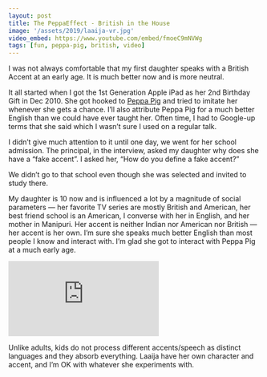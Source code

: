 ```yaml
---
layout: post
title: The PeppaEffect - British in the House
image: '/assets/2019/laaija-vr.jpg'
video_embed: https://www.youtube.com/embed/fmoeC9mNVWg
tags: [fun, peppa-pig, british, video]
---
```


I was not always comfortable that my first daughter speaks with a British Accent at an early age. It is much better now and is more neutral.

It all started when I got the 1st Generation Apple iPad as her 2nd Birthday Gift in Dec 2010. She got hooked to [Peppa Pig](https://en.wikipedia.org/wiki/Peppa_Pig) and tried to imitate her whenever she gets a chance. I’ll also attribute Peppa Pig for a much better English than we could have ever taught her. Often time, I had to Google-up terms that she said which I wasn’t sure I used on a regular talk.

I didn’t give much attention to it until one day, we went for her school admission. The principal, in the interview, asked my daughter why does she have a “fake accent”. I asked her, “How do you define a fake accent?”

We didn’t go to that school even though she was selected and invited to study there.

My daughter is 10 now and is influenced a lot by a magnitude of social parameters — her favorite TV series are mostly British and American, her best friend school is an American, I converse with her in English, and her mother in Manipuri. Her accent is neither Indian nor American nor British — her accent is her own. I’m sure she speaks much better English than most people I know and interact with. I’m glad she got to interact with Peppa Pig at a much early age.

<iframe src="https://www.youtube.com/embed/6ecurmwP3IQ" loading="lazy" frameborder="0" allowfullscreen></iframe>

Unlike adults, kids do not process different accents/speech as distinct languages and they absorb everything. Laaija have her own character and accent, and I’m OK with whatever she experiments with.
